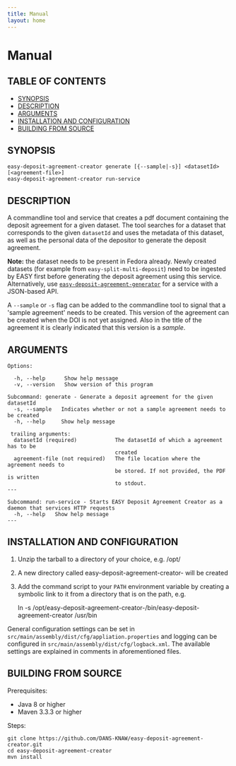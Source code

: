 ```yaml
---
title: Manual
layout: home
---
```


Manual
======

TABLE OF CONTENTS
-----------------

- [SYNOPSIS](#synopsis)
- [DESCRIPTION](#description)
- [ARGUMENTS](#arguments)
- [INSTALLATION AND CONFIGURATION](#installation-and-configuration)
- [BUILDING FROM SOURCE](#building-from-source)


SYNOPSIS
--------

    easy-deposit-agreement-creator generate [{--sample|-s}] <datasetId> [<agreement-file>]
    easy-deposit-agreement-creator run-service


DESCRIPTION
-----------

A commandline tool and service that creates a pdf document containing the deposit agreement for a given dataset. The tool searches for a dataset that corresponds 
to the given `datasetId` and uses the metadata of this dataset, as well as the personal data of the depositor to generate the deposit agreement.

**Note:** the dataset needs to be present in Fedora already. Newly created datasets (for example from `easy-split-multi-deposit`) need to be ingested 
by EASY first before generating the deposit agreement using this service. Alternatively, use [`easy-deposit-agreement-generator`] for a service with a JSON-based API.

[`easy-deposit-agreement-generator`]: https://dans-knaw.github.io/easy-deposit-agreement-generator/

A `--sample` or `-s` flag can be added to the commandline tool to signal that a 'sample agreement' needs to be created. This version of the agreement
can be created when the DOI is not yet assigned. Also in the title of the agreement it is clearly indicated that this version is a *sample*.

ARGUMENTS
---------

    Options:
    
      -h, --help      Show help message
      -v, --version   Show version of this program
    
    Subcommand: generate - Generate a deposit agreement for the given datasetId
      -s, --sample   Indicates whether or not a sample agreement needs to be created
      -h, --help     Show help message
    
     trailing arguments:
      datasetId (required)            The datasetId of which a agreement has to be
                                      created
      agreement-file (not required)   The file location where the agreement needs to
                                      be stored. If not provided, the PDF is written
                                      to stdout.
    ---
    
    Subcommand: run-service - Starts EASY Deposit Agreement Creator as a daemon that services HTTP requests
      -h, --help   Show help message
    ---


INSTALLATION AND CONFIGURATION
------------------------------


1. Unzip the tarball to a directory of your choice, e.g. /opt/
2. A new directory called easy-deposit-agreement-creator-<version> will be created
3. Add the command script to your `PATH` environment variable by creating a symbolic link to it from a directory that is
   on the path, e.g. 
   
    ln -s /opt/easy-deposit-agreement-creator-<version>/bin/easy-deposit-agreement-creator /usr/bin

General configuration settings can be set in `src/main/assembly/dist/cfg/appliation.properties` and logging can be configured
in `src/main/assembly/dist/cfg/logback.xml`. The available settings are explained in comments in aforementioned files.


BUILDING FROM SOURCE
--------------------

Prerequisites:

* Java 8 or higher
* Maven 3.3.3 or higher

Steps:

    git clone https://github.com/DANS-KNAW/easy-deposit-agreement-creator.git
    cd easy-deposit-agreement-creator
    mvn install
